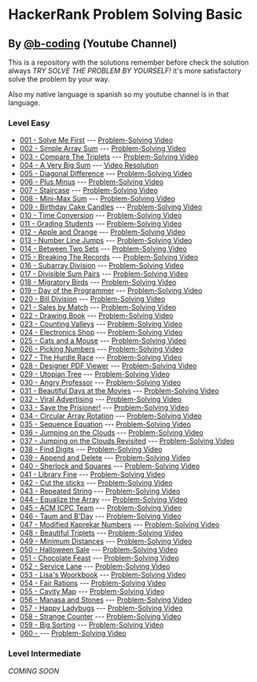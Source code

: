# HackerRank Problem Solving Basic 
## By [@b-coding](https://www.youtube.com/@b-coding) (Youtube Channel)
This is a repository with the solutions remember before check the solution always *TRY SOLVE THE PROBLEM BY YOURSELF!* it's more satisfactory solve the problem by your way.

Also my native language is spanish so my youtube channel is in that language.
### Level Easy
- [001 - Solve Me First](https://github.com/boris-calli/problem-solving-basic-hackerrank/blob/main/Easy/001-SolveMeFirst.js) --- [Problem-Solving Video](https://youtu.be/oy1bk353RmA?si=q1nQkCkT83G4t4N1)
- [002 - Simple Array Sum](https://github.com/boris-calli/problem-solving-basic-hackerrank-solutions/blob/main/Easy/002-SimpleArraySum.js) --- [Problem-Solving Video](https://youtu.be/RrrPL_XJj8g?si=nxMrExnWqfvWHlAO)
- [003 - Compare The Triplets](https://github.com/boris-calli/problem-solving-basic-hackerrank-solutions/blob/main/Easy/003-CompareTheTriplets.js) --- [Problem-Solving Video](https://youtu.be/FtBYzOpe30o?si=1aegy2-CPJl2mX49)
- [004 - A Very Big Sum](https://github.com/boris-calli/problem-solving-basic-hackerrank-solutions/blob/main/Easy/004-AVeryBigSum.js) --- [Video Resolution](https://youtu.be/YpxzcR6CyDo?si=jsAmHCE-jDCUoDEL)
- [005 - Diagonal Difference](https://github.com/boris-calli/problem-solving-basic-hackerrank-solutions/blob/main/Easy/005-DiagonalDifference.js) --- [Problem-Solving Video](https://youtu.be/ZvvZdZ_iGts?si=kPWTOoSNwb-q4XgB)
- [006 - Plus Minus](https://github.com/boris-calli/problem-solving-basic-hackerrank-solutions/blob/main/Easy/006-PlusMinus.js) --- [Problem-Solving Video](https://youtu.be/CjCGyLmEQJU?si=4s8BH5n6NfAswxa4)
- [007 - Staircase](https://github.com/boris-calli/problem-solving-basic-hackerrank-solutions/blob/main/Easy/007-Staircase.js) --- [Problem-Solving Video](https://youtu.be/Qk-Sx8fJjlo?si=UfgHH4GAQuXNmXIl)
- [008 - Mini-Max Sum](https://github.com/boris-calli/problem-solving-basic-hackerrank-solutions/blob/main/Easy/008-Mini-MaxSum.js) --- [Problem-Solving Video](https://youtu.be/ymCnZqfCVro?si=2skBT7YbYwuPM-q-)
- [009 - Birthday Cake Candles](https://github.com/boris-calli/problem-solving-basic-hackerrank-solutions/blob/main/Easy/009-BirthdayCakeCandles.js) --- [Problem-Solving Video](https://youtu.be/vDH29ubGeao?si=Oxvgcz2qTo0v83tO)
- [010 - Time Conversion](https://github.com/boris-calli/problem-solving-basic-hackerrank-solutions/blob/main/Easy/010-TimeConversion.js) --- [Problem-Solving Video](https://youtu.be/4qTQaS1Rwvo?si=JyGTa6c4gq7Vu7zm)
- [011 - Grading Students](https://github.com/boris-calli/problem-solving-basic-hackerrank-solutions/blob/main/Easy/011-GradingStudents.js) --- [Problem-Solving Video](https://youtu.be/aPlzfXfRJ98?si=ixSuCAVU0XWwBa5L)
- [012 - Apple and Orange](https://github.com/boris-calli/problem-solving-basic-hackerrank-solutions/blob/main/Easy/012-AppleAndOrange.js) --- [Problem-Solving Video](https://youtu.be/hi29AlUKQrQ?si=BIQ6ydULwDTapzSP)
- [013 - Number Line Jumps](https://github.com/boris-calli/problem-solving-basic-hackerrank-solutions/blob/main/Easy/013-NumberLineJumps.js) --- [Problem-Solving Video](https://youtu.be/3j5pHRXkSMA?si=DtDGpo9FT6GXL70Y)
- [014 - Between Two Sets]() --- [Problem-Solving Video]()
- [015 - Breaking The Records](https://github.com/boris-calli/problem-solving-basic-hackerrank-solutions/blob/main/Easy/015-BreakingTheRecords.js) --- [Problem-Solving Video](https://youtu.be/hsTuEn3fuHo?si=Ou3obum3ZdSrVQBa)
- [016 - Subarray Division](https://github.com/boris-calli/problem-solving-basic-hackerrank-solutions/blob/main/Easy/016-SubarrayDivision.js) --- [Problem-Solving Video](https://youtu.be/XRLyggabH6o?si=RXoVxkGuydlUZEc-)
- [017 - Divisible Sum Pairs](https://github.com/boris-calli/problem-solving-basic-hackerrank-solutions/blob/main/Easy/017-DivisibleSumPairs.js) --- [Problem-Solving Video](https://youtu.be/3EHO26IgM04?si=DBa4bUVirNRU7LXs)
- [018 - Migratory Birds](https://github.com/boris-calli/problem-solving-basic-hackerrank-solutions/blob/main/Easy/018-MigratoryBirds.js) --- [Problem-Solving Video](https://youtu.be/uwplcoin-w0?si=0I_foAGd5U9TuZX_)
- [019 - Day of the Programmer]() --- [Problem-Solving Video]()
- [020 - Bill Division](https://github.com/boris-calli/problem-solving-basic-hackerrank-solutions/blob/main/Easy/020-BillDivision.js) --- [Problem-Solving Video](https://youtu.be/4G70rKtCN1U?si=1ImmXxS8oLNS5c5S)
- [021 - Sales by Match](https://github.com/boris-calli/problem-solving-basic-hackerrank-solutions/blob/main/Easy/021-SalesByMatch.js) --- [Problem-Solving Video](https://youtu.be/Z6ONl4P8eu0?si=kekex1b0BdDBXVJD)
- [022 - Drawing Book](https://github.com/boris-calli/problem-solving-basic-hackerrank-solutions/blob/main/Easy/022-DrawingBook.js) --- [Problem-Solving Video](https://youtu.be/fAb_n9_WRFo?si=r61TCUcw8WPe2zVw)
- [023 - Counting Valleys](https://github.com/boris-calli/problem-solving-basic-hackerrank-solutions/blob/main/Easy/023-CountingValleys.js) --- [Problem-Solving Video](https://youtu.be/5gYBQi5o6gQ?si=mZsFm4-yVCRkK5sC)
- [024 - Electronics Shop](https://github.com/boris-calli/problem-solving-basic-hackerrank-solutions/blob/main/Easy/024-ElectronicsShop.js) --- [Problem-Solving Video](https://youtu.be/I8f1Nv3kiJo?si=hFiYXZMOLhL-0IjK)
- [025 - Cats and a Mouse](https://github.com/boris-calli/problem-solving-basic-hackerrank-solutions/blob/main/Easy/025-CatsAndAMouse.js) --- [Problem-Solving Video](https://youtu.be/-nJNWLS-QDQ?si=37cymF6vC6leOrdj)
- [026 - Picking Numbers](https://github.com/boris-calli/problem-solving-basic-hackerrank-solutions/blob/main/Easy/026-PickingNumbers.js) --- [Problem-Solving Video](https://youtu.be/vx4s1JO-ZTQ?si=YYTd0uP4Zq5nysyv)
- [027 - The Hurdle Race](https://github.com/boris-calli/problem-solving-basic-hackerrank-solutions/blob/main/Easy/027-TheHardleRace.js) --- [Problem-Solving Video](https://youtu.be/jFUqxnxcaSw?si=9G5BFj5Jg3SuteM6)
- [028 - Designer PDF Viewer](https://github.com/boris-calli/problem-solving-basic-hackerrank-solutions/blob/main/Easy/028-DesignerPDFViewer.js) --- [Problem-Solving Video](https://youtu.be/XbUKws0TO28?si=Ahbunpnynl1J7WWA)
- [029 - Utopian Tree](https://github.com/boris-calli/problem-solving-basic-hackerrank-solutions/blob/main/Easy/029-UtopianTree.js) --- [Problem-Solving Video](https://youtu.be/7Gifh2DvgRg?si=m-kJ0TH7_CM4DJtq)
- [030 - Angry Professor](https://github.com/boris-calli/problem-solving-basic-hackerrank-solutions/blob/main/Easy/030-AngryProfessor.js) --- [Problem-Solving Video](https://youtu.be/3YBjaxdU5i8?si=sp3BWyaF3x2iBJ9F)
- [031 - Beautiful Days at the Movies](https://github.com/boris-calli/problem-solving-basic-hackerrank-solutions/blob/main/Easy/031-BeautifulDaysAtTheMovies.js) --- [Problem-Solving Video](https://youtu.be/YK9ZY3LMoOI?si=AQJfTpO1pj_rXSRm)
- [032 - Viral Advertising](https://github.com/boris-calli/problem-solving-basic-hackerrank-solutions/blob/main/Easy/032-ViralAdvertising.js) --- [Problem-Solving Video](https://youtu.be/BJy35fyEZoY?si=qjegwmx0Xg7Fy3Vu)
- [033 - Save the Prisioner!](https://github.com/boris-calli/problem-solving-basic-hackerrank-solutions/blob/main/Easy/033-SaveThePrisioner!.js) --- [Problem-Solving Video](https://youtu.be/zXojCImFvWA?si=hdbbp97YiSR-W6jK)
- [034 - Circular Array Rotation](https://github.com/boris-calli/problem-solving-basic-hackerrank-solutions/blob/main/Easy/034-CircularArrayRotation.js) --- [Problem-Solving Video](https://youtu.be/WJNiE-7px1M)
- [035 - Sequence Equation]() --- [Problem-Solving Video]()
- [036 - Jumping on the Clouds](https://github.com/boris-calli/problem-solving-basic-hackerrank-solutions/blob/main/Easy/036-JumpingOnTheClouds.js) --- [Problem-Solving Video](https://youtu.be/PP6IcHILxwM)
- [037 - Jumping on the Clouds Revisited](https://github.com/boris-calli/problem-solving-basic-hackerrank-solutions/blob/main/Easy/037-JumpingOnTheCloudsRevisited.js) --- [Problem-Solving Video](https://youtu.be/l2tZbAe-tmE)
- [038 - Find Digits](https://github.com/boris-calli/problem-solving-basic-hackerrank-solutions/blob/main/Easy/038-FindDigits.js) --- [Problem-Solving Video](https://youtu.be/YmOFnr-eYVE)
- [039 - Append and Delete]() --- [Problem-Solving Video]()
- [040 - Sherlock and Squares](https://github.com/boris-calli/problem-solving-basic-hackerrank-solutions/blob/main/Easy/040-SherlockAndSquares.js) --- [Problem-Solving Video](https://youtu.be/lrUZv39CBIk)
- [041 - Library Fine](https://github.com/boris-calli/problem-solving-basic-hackerrank-solutions/blob/main/Easy/041-LibraryFine.js) --- [Problem-Solving Video](https://youtu.be/WVNwL_L1T9Y)
- [042 - Cut the sticks](https://github.com/boris-calli/problem-solving-basic-hackerrank-solutions/blob/main/Easy/042-CutTheSticks.js) --- [Problem-Solving Video](https://youtu.be/JA4WG72K2EA)
- [043 - Repeated String](https://github.com/boris-calli/problem-solving-basic-hackerrank-solutions/blob/main/Easy/043-RepeatedString.js) --- [Problem-Solving Video](https://youtu.be/uK8UAMaqt6E)
- [044 - Equalize the Array](https://github.com/boris-calli/problem-solving-basic-hackerrank-solutions/blob/main/Easy/044-EqualizeTheArray.js) --- [Problem-Solving Video](https://youtu.be/KgDXeAnfOwA?si=7J3FFN1h2xyR0mcV)
- [045 - ACM ICPC Team](https://github.com/boris-calli/problem-solving-basic-hackerrank-solutions/blob/main/Easy/045-ACMICPCTeam.js) --- [Problem-Solving Video](https://youtu.be/unWSlyxuaas)
- [046 - Taum and B'Day](https://github.com/boris-calli/problem-solving-basic-hackerrank-solutions/blob/main/Easy/046-TaumAndB'Day.js) --- [Problem-Solving Video](https://youtu.be/2YN_k10dz4A)
- [047 - Modified Kaprekar Numbers](https://github.com/boris-calli/problem-solving-basic-hackerrank-solutions/blob/main/Easy/047-ModifiedKaprekarNumbers.js) --- [Problem-Solving Video](https://youtu.be/oXVW4tuVmrA)
- [048 - Beautiful Triplets](https://github.com/boris-calli/problem-solving-basic-hackerrank-solutions/blob/main/Easy/048-BeautifulTriplets.js) --- [Problem-Solving Video](https://youtu.be/a5jNpZIwS1o)
- [049 - Minimum Distances](https://github.com/boris-calli/problem-solving-basic-hackerrank-solutions/blob/main/Easy/049-MinimumDistances.js) --- [Problem-Solving Video](https://youtu.be/_hbP6C7E7-4)
- [050 - Halloween Sale](https://github.com/boris-calli/problem-solving-basic-hackerrank-solutions/blob/main/Easy/050-HalloweenSale.js) --- [Problem-Solving Video](https://youtu.be/Gm9HmOV2pTg)
- [051 - Chocolate Feast](https://github.com/boris-calli/problem-solving-basic-hackerrank-solutions/blob/main/Easy/051-ChocolateFeast.js) --- [Problem-Solving Video](https://youtu.be/8FESFTApsAE)
- [052 - Service Lane](https://github.com/boris-calli/problem-solving-basic-hackerrank-solutions/blob/main/Easy/052-ServiceLane.js) --- [Problem-Solving Video](https://youtu.be/Onu3ypLBwK4)
- [053 - Lisa's Woorkbook]() --- [Problem-Solving Video]()
- [054 - Fair Rations](https://github.com/boris-calli/problem-solving-basic-hackerrank-solutions/blob/main/Easy/054-FairRations.js) --- [Problem-Solving Video](https://youtu.be/mysHD2PXjOI)
- [055 - Cavity Map]() --- [Problem-Solving Video]()
- [056 - Manasa and Stones](https://github.com/boris-calli/problem-solving-basic-hackerrank-solutions/blob/main/Easy/056-ManasaAndStones.js) --- [Problem-Solving Video](https://youtu.be/EQvE2GU6Ok4)
- [057 - Happy Ladybugs]() --- [Problem-Solving Video]()
- [058 - Strange Counter](https://github.com/boris-calli/problem-solving-basic-hackerrank-solutions/blob/main/Easy/058-StrangeCounter.js) --- [Problem-Solving Video](https://youtu.be/zEQXImWNJJk)
- [059 - Big Sorting]() --- [Problem-Solving Video]()
- [060 - ]() --- [Problem-Solving Video]()
### Level Intermediate
_COMING SOON_